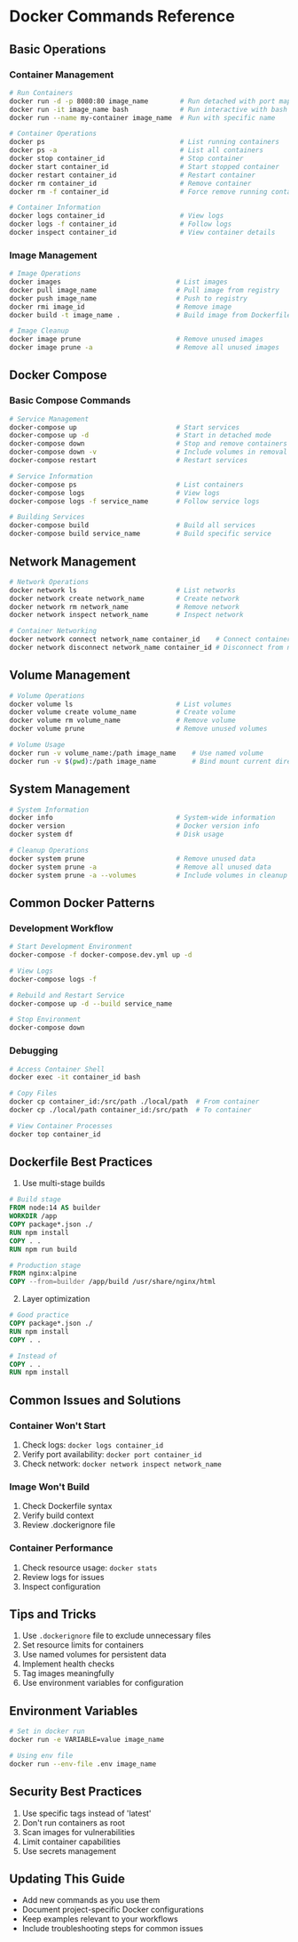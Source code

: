 # Docker Commands Reference

## Basic Operations

### Container Management
```bash
# Run Containers
docker run -d -p 8080:80 image_name        # Run detached with port mapping
docker run -it image_name bash             # Run interactive with bash
docker run --name my-container image_name  # Run with specific name

# Container Operations
docker ps                                  # List running containers
docker ps -a                               # List all containers
docker stop container_id                   # Stop container
docker start container_id                  # Start stopped container
docker restart container_id                # Restart container
docker rm container_id                     # Remove container
docker rm -f container_id                  # Force remove running container

# Container Information
docker logs container_id                   # View logs
docker logs -f container_id                # Follow logs
docker inspect container_id                # View container details
```

### Image Management
```bash
# Image Operations
docker images                             # List images
docker pull image_name                    # Pull image from registry
docker push image_name                    # Push to registry
docker rmi image_id                       # Remove image
docker build -t image_name .              # Build image from Dockerfile

# Image Cleanup
docker image prune                        # Remove unused images
docker image prune -a                     # Remove all unused images
```

## Docker Compose

### Basic Compose Commands
```bash
# Service Management
docker-compose up                         # Start services
docker-compose up -d                      # Start in detached mode
docker-compose down                       # Stop and remove containers
docker-compose down -v                    # Include volumes in removal
docker-compose restart                    # Restart services

# Service Information
docker-compose ps                         # List containers
docker-compose logs                       # View logs
docker-compose logs -f service_name       # Follow service logs

# Building Services
docker-compose build                      # Build all services
docker-compose build service_name         # Build specific service
```

## Network Management
```bash
# Network Operations
docker network ls                         # List networks
docker network create network_name        # Create network
docker network rm network_name            # Remove network
docker network inspect network_name       # Inspect network

# Container Networking
docker network connect network_name container_id    # Connect container to network
docker network disconnect network_name container_id # Disconnect from network
```

## Volume Management
```bash
# Volume Operations
docker volume ls                          # List volumes
docker volume create volume_name          # Create volume
docker volume rm volume_name              # Remove volume
docker volume prune                       # Remove unused volumes

# Volume Usage
docker run -v volume_name:/path image_name    # Use named volume
docker run -v $(pwd):/path image_name         # Bind mount current directory
```

## System Management
```bash
# System Information
docker info                               # System-wide information
docker version                            # Docker version info
docker system df                          # Disk usage

# Cleanup Operations
docker system prune                       # Remove unused data
docker system prune -a                    # Remove all unused data
docker system prune -a --volumes          # Include volumes in cleanup
```

## Common Docker Patterns

### Development Workflow
```bash
# Start Development Environment
docker-compose -f docker-compose.dev.yml up -d

# View Logs
docker-compose logs -f

# Rebuild and Restart Service
docker-compose up -d --build service_name

# Stop Environment
docker-compose down
```

### Debugging
```bash
# Access Container Shell
docker exec -it container_id bash

# Copy Files
docker cp container_id:/src/path ./local/path  # From container
docker cp ./local/path container_id:/src/path  # To container

# View Container Processes
docker top container_id
```

## Dockerfile Best Practices

1. Use multi-stage builds
```dockerfile
# Build stage
FROM node:14 AS builder
WORKDIR /app
COPY package*.json ./
RUN npm install
COPY . .
RUN npm run build

# Production stage
FROM nginx:alpine
COPY --from=builder /app/build /usr/share/nginx/html
```

2. Layer optimization
```dockerfile
# Good practice
COPY package*.json ./
RUN npm install
COPY . .

# Instead of
COPY . .
RUN npm install
```

## Common Issues and Solutions

### Container Won't Start
1. Check logs: `docker logs container_id`
2. Verify port availability: `docker port container_id`
3. Check network: `docker network inspect network_name`

### Image Won't Build
1. Check Dockerfile syntax
2. Verify build context
3. Review .dockerignore file

### Container Performance
1. Check resource usage: `docker stats`
2. Review logs for issues
3. Inspect configuration

## Tips and Tricks

1. Use `.dockerignore` file to exclude unnecessary files
2. Set resource limits for containers
3. Use named volumes for persistent data
4. Implement health checks
5. Tag images meaningfully
6. Use environment variables for configuration

## Environment Variables
```bash
# Set in docker run
docker run -e VARIABLE=value image_name

# Using env file
docker run --env-file .env image_name
```

## Security Best Practices

1. Use specific tags instead of 'latest'
2. Don't run containers as root
3. Scan images for vulnerabilities
4. Limit container capabilities
5. Use secrets management

## Updating This Guide
- Add new commands as you use them
- Document project-specific Docker configurations
- Keep examples relevant to your workflows
- Include troubleshooting steps for common issues
